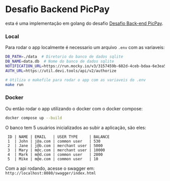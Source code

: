 
#  Desafio Backend PicPay


esta é uma implementação em golang do desafio [Desafio Back-end PicPay](https://github.com/PicPay/picpay-desafio-backend).

### Local
Para rodar o app localmente é necessario um arquivo `.env` com as variaveis:
```bash
DB_PATH=./data  # Diretorio do banco de dados sqlite
DB_NAME=data.db  # Nome do banco de dados sqlite
NOTIFICATION_URL=https://run.mocky.io/v3/3157459b-602d-4ceb-bdaa-6e3ea5115ee6
AUTH_URL=https://util.devi.tools/api/v2/authorize
```
```bash
# Utiliza o makefile para rodar o app com as variaveis do .env
make run
```

### Docker
Ou então rodar o app utilizando o docker com o docker compose:
```bash
docker compose up --build
```

O banco tem 5 usuários inicializados ao subir a aplicação, são eles:
```
 ID | NAME | EMAIL   | USER TYPE     | BALANCE
 1  | John | j@a.com | common user   | 530
 2  | Jane | j@b.com | merchant user | 5000
 3  | Mary | m@c.com | merchant user | 10000
 4  | Mark | m@d.com | common user   | 2800
 5  | Mike | m@e.com | common user   | 10
```

Com a api rodando, acesse o swagger em: `http://localhost:8080/swagger/index.html`